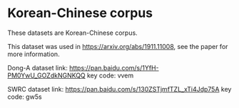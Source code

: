 # Korean-Chinese corpus
These datasets are Korean-Chinese corpus. 

This dataset was used in https://arxiv.org/abs/1911.11008, see the paper for more information.

Dong-A dataset
link: https://pan.baidu.com/s/1YfH-PM0YwU_GOZdkNGNKQQ 
key code: vvem 

SWRC dataset
link: https://pan.baidu.com/s/130ZSTjmfTZL_xTi4Jdp75A 
key code: gw5s 
